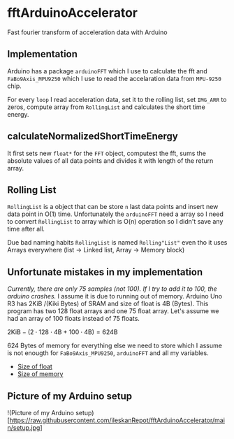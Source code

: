 # fftArduinoAccelerator

Fast fourier transform of acceleration data with Arduino

## Implementation

Arduino has a package `arduinoFFT` which I use to calculate the fft and `FaBo9Axis_MPU9250` which I use to read the accelaration data from `MPU-9250` chip.

For every `loop` I read acceleration data, set it to the rolling list, set `IMG_ARR` to zeros, compute array from `RollingList` and calculates the short time energy.

## calculateNormalizedShortTimeEnergy

It first sets new `float*` for the `FFT` object, computest the fft, sums the absolute values of all data points and divides it with length of the return array.

## Rolling List

`RollingList` is a object that can be store `n` last data points and insert new data point in O(1) time. Unfortunately the `arduinoFFT` need a array so I need to convert `RollingList` to array which is O(n) operation so I didn't save any time after all.

Due bad naming habits `RollingList` is named `Rolling"List"` even tho it uses Arrays everywhere (list -> Linked list, Array -> Memory block)

## Unfortunate mistakes in my implementation

_Currently, there are only 75 samples (not 100). If I try to add it to 100, the arduino crashes._ I assume it is due to running out of memory. Arduino Uno R3 has 2KiB /(Kiki Bytes) of SRAM and size of float is 4B (Bytes). This program has two 128 float arrays and one 75 float array. Let's assume we had an array of 100 floats instead of 75 floats.

$2\text{KiB} - (2 \cdot 128 \cdot 4\text{B} + 100 \cdot 4 \text{B}) = 624 \text{B}$

624 Bytes of memory for everything else we need to store which I assume is not enougth for `FaBo9Axis_MPU9250`, `arduinoFFT` and all my variables.

- [Size of float](https://www.arduino.cc/reference/en/language/variables/data-types/float/)
- [Size of memory](https://wiki-content.arduino.cc/en/Tutorial/Foundations/Memory)

## Picture of my Arduino setup

!(Picture of my Arduino setup)[https://raw.githubusercontent.com/ileskanRepot/fftArduinoAccelerator/main/setup.jpg]
